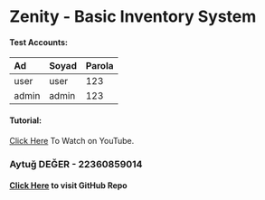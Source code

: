 # Zenity - Basic Inventory System

#### Test Accounts:

| Ad    | Soyad | Parola |
| :---- | :---- | :----- |
| user  | user  | 123    |
| admin | admin | 123    |

#### Tutorial:

[Click Here](https://www.youtube.com/watch?v=lLc0QzZQwpk) To Watch on YouTube.

### Aytuğ DEĞER - 22360859014

#### [Click Here](https://github.com/Aytgg/ZenityInventorySystem.git) to visit GitHub Repo
